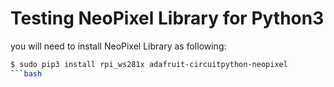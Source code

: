 # Testing NeoPixel Library for Python3

you will need to install NeoPixel Library as following:

```bash
$ sudo pip3 install rpi_ws281x adafruit-circuitpython-neopixel
```bash
